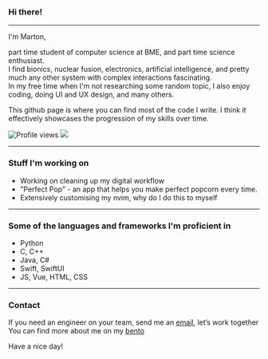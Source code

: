 ### Hi there! 

---

I'm Marton,

part time student of computer science at BME, and part time science enthusiast. <br>
I find bionics, nuclear fusion, electronics, artificial intelligence, and pretty much any other system with complex interactions fascinating. <br>
In my free time when I'm not researching some random topic, I also enjoy coding, doing UI and UX design, and many others. 

This github page is where you can find most of the code I write. I think it effectively showcases the progression of my skills over time.

![Profile views](https://gpvc.arturio.dev/csumpasd)  <img src="https://img.shields.io/github/followers/csumpasd?label=Follows" style=" float:left, margin-right:10px" />

---

### Stuff I'm working on

* Working on cleaning up my digital workflow 
* "Perfect Pop" - an app that helps you make perfect popcorn every time.
* Extensively customising my nvim, why do I do this to myself

---

### Some of the languages and frameworks I'm proficient in

* Python
* C, C++
* Java, C#
* Swift, SwiftUI
* JS, Vue, HTML, CSS

---

### Contact

If you need an engineer on your team, send me an [email](mailto://marton@csutora.com), let’s work together <br>
You can find more about me on my [bento](https://bento.me/marton)

Have a nice day!
